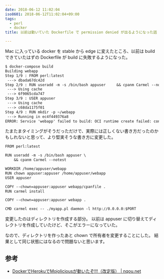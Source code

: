 ```yaml
---
date: 2018-06-12 11:02:04
iso8601: 2018-06-12T11:02:04+09:00
tags:
  - perl
  - docker
title: 以前は動いていた Dockerfile で permission denied が出るようになった話

---
```


Mac に入っている docker を stable から edge に変えたところ、以前は build できていたはずの Dockerfile が build に失敗するようになった。

```default shell
$ docker-compose build
Building webapp
Step 1/9 : FROM perl:latest
 ---> dbada67dc42d
Step 2/9 : RUN useradd -m -s /bin/bash appuser     && cpanm Carmel --notest
 ---> Using cache
 ---> 6f9065cda747
Step 3/9 : USER appuser
 ---> Using cache
 ---> c68da1175f01
Step 4/9 : RUN mkdir -p ~/webapp
 ---> Running in ec4f449376a8
ERROR: Service 'webapp' failed to build: OCI runtime create failed: container_linux.go:348: starting container process caused "chdir to cwd (\"/root\") set in config.json failed: permission denied": unknown
```

たまたまタイミングがそうだっただけで、実際には正しくない書き方だったのかもしれないと思って、より堅実そうな書き方に変更した。

```default Dockerfile
FROM perl:latest

RUN useradd -m -s /bin/bash appuser \
    && cpanm Carmel --notest

WORKDIR /home/appuser/webapp
RUN chown appuser:appuser /home/appuser/webapp
USER appuser

COPY --chown=appuser:appuser webapp/cpanfile .
RUN carmel install

COPY --chown=appuser:appuser webapp .

CMD carmel exec -- ./myapp.pl daemon -l http://0.0.0.0:$PORT
```

変更したのはディレクトリを作成する部分。
以前は appuser に切り替えてディレクトリを作成していたけど、そこがエラーになっていた。

なので、ディレクトリを作ったあと chown で所有者を変更することにした。
結果として同じ状態にはなるので問題ないと思います。

## 参考
- [DockerでHerokuでMojoliciousが動いたぞ!!!（改定版） | nqou.net](https://www.nqou.net/2017/12/13/103356/)

